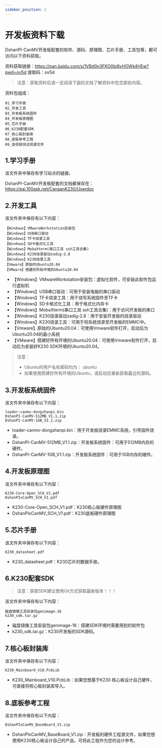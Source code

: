 ```yaml
---
sidebar_position: 2
---
```

# 开发板资料下载

DshanPI-CanMV开发板配套的软件、源码、原理图、芯片手册、工具包等，都可访问以下资料获取。

资料获取链接：https://pan.baidu.com/s/1VBd0n3FKO0bj8yHOWk4HEw?pwd=ov5d 提取码：ov5d 

> 注意：获取资料后请一定阅读下面的文档了解资料中包含那些内容。



资料包组成：

```
01_学习手册
02_开发工具
03_开发板系统固件
04_开发板原理图
05_芯片手册
06_K230配套SDK
07_核心板封装库
08_底板参考工程
09_音视频测试资源文件
```



## 1.学习手册

该文件夹中保存有学习站点的链接。

DshanPI-CanMV开发板配套的文档都保存在：https://eai.100ask.net/CanaanK230/Userdoc



## 2.开发工具

该文件夹中保存有以下内容：

```
【Windows】VMwareWorkstation安装包
【Windows】USB串口驱动
【Windows】TF卡烧录工具
【Windows】SD卡格式化工具
【Windows】MobaXterm(串口工具 ssh工具合集)
【Windows】K230烧录驱动zadig-2.8
【Windows】K230烧录工具
【Vmware】原始的Ubuntu20.04
【VMware】搭建好所有环境的Ubuntu20.04
```

- 【Windows】VMwareWorkstation安装包：虚拟化软件，可安装此软件包运行虚拟机
- 【Windows】USB串口驱动：可用于安装电脑的串口驱动
- 【Windows】TF卡烧录工具：用于烧写系统固件至TF卡
- 【Windows】SD卡格式化工具：用于格式化内存卡
- 【Windows】MobaXterm(串口工具 ssh工具合集)：用于访问开发板的串口
- 【Windows】K230烧录驱动zadig-2.8：用于安装开发板的烧录驱动
- 【Windows】K230烧录工具：可用于将系统烧录至开发板的EMMC中。
- 【Vmware】原始的Ubuntu20.04：可使用Vmware软件打开，启动后为Ubuntu20.04的最小系统
- 【VMware】搭建好所有环境的Ubuntu20.04：可使用Vmware软件打开，启动后为安装好K230 SDK环境的Ubuntu20.04。

> 注意：
>
> - Ubuntu的用户名和密码均为： ubuntu
> - 如果使用搭建好所有环境的Ubuntu，请启动后重新获取最近的源码。



## 3.开发板系统固件

该文件夹中保存有以下内容：

```
loader-canmv-dongshanpi.bin
DshanPI-CanMV-512MB_V1.1.zip
DshanPI-CanMV-1GB_V1.1.zip
```

- loader-canmv-dongshanpi.bin：用于开发板烧录EMMC系统，引导固件烧录。
- DshanPI-CanMV-512MB_V1.1.zip：开发板系统固件：可用于512MB内存的硬件。
- DshanPI-CanMV-1GB_V1.1.zip：开发板系统固件：可用于1GB内存的硬件。



## 4.开发板原理图

该文件夹中保存有以下内容：

```
K230-Core-Open_SCH_V1.pdf
DshanPIxCanMV_SCH_V1.pdf
```

- K230-Core-Open_SCH_V1.pdf：K230核心板硬件原理图
- DshanPIxCanMV_SCH_V1.pdf：K230底板硬件原理图



## 5.芯片手册

该文件夹中保存有以下内容：

```
K230_datasheet.pdf
```

- K230_datasheet.pdf：K230芯片的数据手册。



## 6.K230配套SDK

> 注意：获取SDK建议使用Git方式获取最新版本！！！

该文件夹中保存有以下内容：

```
磁盘镜像工具安装包genimage-16
k230_sdk.tar.gz
```

- 磁盘镜像工具安装包genimage-16：搭建SDK环境时需要用到的软件包
- k230_sdk.tar.gz：K230开发板的SDK源码。



## 7.核心板封装库

该文件夹中保存有以下内容：

```
K230_Mainboard_V10.PcbLib
```

- K230_Mainboard_V10.PcbLib：如果您想基于K230 核心板设计自己硬件，可直接将核心板封装库导入。



## 8.底板参考工程

该文件夹中保存有以下内容：

```
DshanPIxCanMV_BaseBoard_V1.zip
```

- DshanPIxCanMV_BaseBoard_V1.zip：开发板的硬件工程源文件，如果您想使用K230核心板设计自己的产品，可将此工程作为您的设计参考。